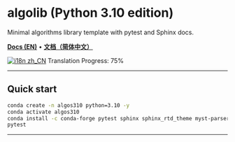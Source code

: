 # algolib (Python 3.10 edition)

Minimal algorithms library template with pytest and Sphinx docs.

[**Docs (EN)**](https://HidekiHokuto.github.io/algolib/en/) • [**文档（简体中文）**](https://HidekiHokuto.github.io/algolib/zh/)

<!-- i18n-progress:start -->
[![i18n zh_CN](https://img.shields.io/badge/i18n%20zh--CN-75%25-blue)](https://HidekiHokuto.github.io/algolib/zh/)
Translation Progress: 75%
<!-- i18n-progress:end -->

---

## Quick start
```bash
conda create -n algos310 python=3.10 -y
conda activate algos310
conda install -c conda-forge pytest sphinx sphinx_rtd_theme myst-parser -y
pytest
```

---

